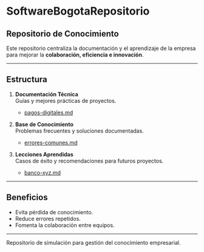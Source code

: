 # SoftwareBogotaRepositorio

## **Repositorio de Conocimiento**

Este repositorio centraliza la documentación y el aprendizaje de la empresa para mejorar la **colaboración, eficiencia e innovación**.

---

## **Estructura**

1. **Documentación Técnica**  
   Guías y mejores prácticas de proyectos.  
     - [pagos-digitales.md](./01-Documentacion-Tecnica/pagos-digitales.md)

2. **Base de Conocimiento**  
   Problemas frecuentes y soluciones documentadas.  
     - [errores-comunes.md](./02-Base-de-Conocimiento/errores-comunes.md)

3. **Lecciones Aprendidas**  
   Casos de éxito y recomendaciones para futuros proyectos.  
     - [banco-xyz.md](./03-Lecciones-Aprendidas/banco-xyz.md)

---

## Beneficios
- Evita pérdida de conocimiento.  
- Reduce errores repetidos.  
- Fomenta la colaboración entre equipos.  

---

 Repositorio de simulación para gestión del conocimiento empresarial.
